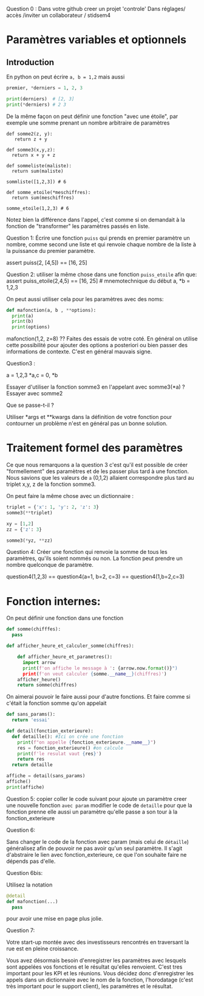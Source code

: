 Question 0 : Dans votre github creer un projet 'controle'
Dans réglages/ accès /inviter un collaborateur /  stidsem4


Paramètres variables et optionnels
==================================

Introduction
------------


En python on peut écrire `a, b = 1,2` mais aussi

```python
premier, *derniers = 1, 2, 3

print(derniers)  # [2, 3]
print(*derniers) # 2 3

```

De la même façon on peut définir une fonction "avec une étoile",
par exemple une somme prenant un nombre arbitraire de paramètres

```
def somme2(z, y):
   return z + y

def somme3(x,y,z):
  return x + y + z

def sommeliste(maliste):
  return sum(maliste)

sommliste([1,2,3]) # 6

def somme_etoile(*meschiffres):
  return sum(meschiffres)

somme_etoile(1,2,3) # 6
```

 Notez bien la différence dans l'appel, c'est comme si on demandait
 à la fonction de "transformer" les paramètres passés en liste.

Question 1:
Écrire une fonction `puiss` qui prends en premier paramètre un nombre,
comme second une liste et qui renvoie chaque nombre de la liste à
la puissance du premier paramètre.

assert puiss(2, [4,5]) == [16, 25]

Question 2:
  utiliser la même chose dans une fonction `puiss_etoile` afin que:
assert puiss_etoile(2,4,5) == [16, 25]  # mnemotechnique du début a, \*b = 1,2,3



On peut aussi utiliser cela pour les paramètres avec des noms:

```python
def mafonction(a, b , **options):
  print(a)
  print(b)
  print(options)

```

mafonction(1,2, z=8) ?? Faites des essais de votre coté.
En général on utilise cette possibilité pour ajouter des options a posteriori ou bien passer des
informations de contexte. C'est en général mauvais signe.






Question3 :

a = 1,2,3
\*a,c = 0, \*b

Essayer d'utiliser la fonction somme3 en l'appelant avec somme3(\*a) ?
Essayer avec somme2

Que se passe-t-il ?

Utiliser \*args et \*\*kwargs dans la définition de votre fonction pour contourner un problème
n'est en général pas un bonne solution.

Traitement formel des paramètres
================================

Ce que nous remarquons a la question 3 c'est qu'il est possible de créer "formellement"
des paramètres et de les passer plus tard à une fonction. Nous savions que les valeurs
de `a` (0,1,2) allaient correspondre plus tard au triplet x,y, z  de la fonction somme3.

On peut faire la même chose avec un dictionnaire :

```python
triplet = {'x': 1, 'y': 2, 'z': 3}
somme3(**triplet)

xy = [1,2]
zz = {'z': 3}

somme3(*yz, **zz)

```


Question 4: Créer une fonction qui renvoie la somme de tous les paramètres, qu'ils soient nommés ou non.
La fonction peut prendre un nombre quelconque de paramètre.

question4(1,2,3) == question4(a=1, b=2, c=3) == question4(1,b=2,c=3)




Fonction internes:
==================

On peut définir une fonction dans une fonction


```python
def somme(chifffes):
  pass

def afficher_heure_et_calculer_somme(chiffres):

    def afficher_heure_et_parametres():
      import arrow
      print(f'on affiche le message à ': {arrow.now.format()}")
      print(f'on veut calculer {somme.__name__}(chiffres)')
    afficher_heure()
    return somme(chiffres)
```

On aimerai pouvoir le faire aussi pour d'autre fonctions.
Et faire comme si c'était la fonction somme qu'on appelait


``` python
def sans_params():
  return 'essai'

def detail(fonction_exterieure):
  def detaille(): #Ici on crée une fonction
    print(f"on appelle {fonction_exterieure.__name__}")
    res = fonction_exterieure() #on calcule
    print(f'le resulat vaut {res}')
    return res
  return detaille

affiche = detail(sans_params)
affiche()
print(affiche)
```

Question 5:
copier coller le code suivant  pour ajoute un paramètre creer une nouvelle fonction `avec param`
modifier le code de `detaille` pour que la fonction prenne elle aussi un paramètre
qu'elle passe a son tour à la fonction_exterieure


Question 6:

Sans changer le code de la fonction avec param (mais celui de `détaille`) généralisez afin de pouvoir ne pas avoir
qu'un seul paramètre.
Il s'agit d'abstraire le lien avec fonction_exterieure, ce que l'on souhaite faire ne dépends pas d'elle.


Question 6bis:

Utilisez la notation

```python
@detail
def mafonction(...)
  pass

```
pour avoir une mise en page plus jolie.

Question 7:

Votre start-up montée avec des investisseurs rencontrés en traversant la rue est en pleine croissance.

Vous avez désormais besoin d'enregistrer les paramètres avec lesquels sont appelées vos
fonctions et le résultat qu'elles renvoient. C'est tres important pour les KPI et les réunions.
Vous décidez donc d'enregistrer les appels dans un dictionnaire avec le nom de la fonction,
l'horodatage (c'est très important pour le support client), les paramètres et le résultat.






